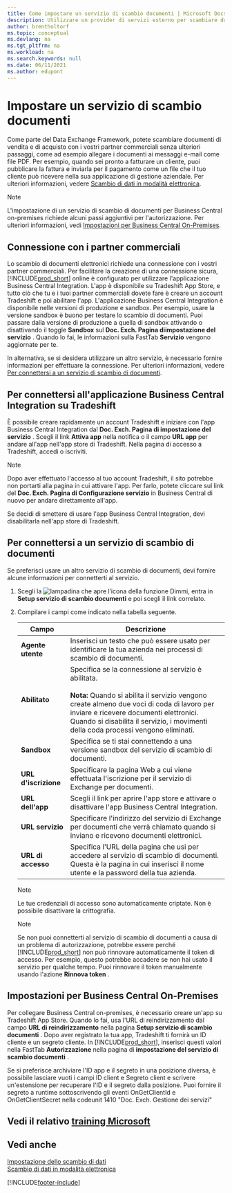 ```yaml
---
title: Come impostare un servizio di scambio documenti | Microsoft Docs
description: Utilizzare un provider di servizi esterno per scambiare documenti elettronici con i partner commerciali.
author: brentholtorf
ms.topic: conceptual
ms.devlang: na
ms.tgt_pltfrm: na
ms.workload: na
ms.search.keywords: null
ms.date: 06/11/2021
ms.author: edupont
---
```

# <a name="set-up-a-document-exchange-service"></a><a name="set-up-a-document-exchange-service"></a><a name="set-up-a-document-exchange-service"></a>Impostare un servizio di scambio documenti

Come parte del Data Exchange Framework, potete scambiare documenti di vendita e di acquisto con i vostri partner commerciali senza ulteriori passaggi, come ad esempio allegare i documenti ai messaggi e-mail come file PDF. Per esempio, quando sei pronto a fatturare un cliente, puoi pubblicare la fattura e inviarla per il pagamento come un file che il tuo cliente può ricevere nella sua applicazione di gestione aziendale. Per ulteriori informazioni, vedere [Scambio di dati in modalità elettronica](across-data-exchange.md).

> [!NOTE]
> L'impostazione di un servizio di scambio di documenti per Business Central on-premises richiede alcuni passi aggiuntivi per l'autorizzazione. Per ulteriori informazioni, vedi [Impostazioni per Business Central On-Premises](#settings-for-business-central-on-premises).

## <a name="connecting-with-trading-partners"></a><a name="connecting-with-trading-partners"></a><a name="connecting-with-trading-partners"></a>Connessione con i partner commerciali

Lo scambio di documenti elettronici richiede una connessione con i vostri partner commerciali. Per facilitare la creazione di una connessione sicura, [!INCLUDE[prod_short](includes/prod_short.md)] online è configurato per utilizzare l'applicazione Business Central Integration. L'app è disponibile su Tradeshift App Store, e tutto ciò che tu e i tuoi partner commerciali dovete fare è creare un account Tradeshift e poi abilitare l'app. L'applicazione Business Central Integration è disponibile nelle versioni di produzione e sandbox. Per esempio, usare la versione sandbox è buono per testare lo scambio di documenti. Puoi passare dalla versione di produzione a quella di sandbox attivando o disattivando il toggle **Sandbox** sul **Doc. Exch. Pagina diimpostazione del servizio** . Quando lo fai, le informazioni sulla FastTab **Servizio** vengono aggiornate per te.

In alternativa, se si desidera utilizzare un altro servizio, è necessario fornire informazioni per effettuare la connessione. Per ulteriori informazioni, vedere [Per connettersi a un servizio di scambio di documenti](across-how-to-set-up-a-document-exchange-service.md#to-connect-to-a-document-exchange-service).

## <a name="to-connect-to-the-business-central-integration-app-on-tradeshift"></a><a name="to-connect-to-the-business-central-integration-app-on-tradeshift"></a><a name="to-connect-to-the-business-central-integration-app-on-tradeshift"></a>Per connettersi all'applicazione Business Central Integration su Tradeshift

È possibile creare rapidamente un account Tradeshift e iniziare con l'app Business Central Integration dal **Doc. Exch. Pagina di impostazione del servizio** . Scegli il link **Attiva app** nella notifica o il campo **URL app** per andare all'app nell'app store di Tradeshift. Nella pagina di accesso a Tradeshift, accedi o iscriviti.

> [!NOTE]
> Dopo aver effettuato l'accesso al tuo account Tradeshift, il sito potrebbe non portarti alla pagina in cui attivare l'app. Per farlo, potete cliccare sul link del **Doc. Exch. Pagina di Configurazione servizio** in Business Central di nuovo per andare direttamente all'app.

Se decidi di smettere di usare l'app Business Central Integration, devi disabilitarla nell'app store di Tradeshift. 

## <a name="to-connect-to-a-document-exchange-service"></a><a name="to-connect-to-a-document-exchange-service"></a><a name="to-connect-to-a-document-exchange-service"></a>Per connettersi a un servizio di scambio di documenti

Se preferisci usare un altro servizio di scambio di documenti, devi fornire alcune informazioni per connetterti al servizio.

1. Scegli la ![lampadina che apre l’icona della funzione Dimmi](media/ui-search/search_small.png "Informazioni sull'operazione che si desidera eseguire"), entra in **Setup servizio di scambio documenti** e poi scegli il link correlato.  
2. Compilare i campi come indicato nella tabella seguente.  

    |Campo|Descrizione|  
    |---------------------------------|---------------------------------------|  
    |**Agente utente**|Inserisci un testo che può essere usato per identificare la tua azienda nei processi di scambio di documenti.|  
    |**Abilitato**|Specifica se la connessione al servizio è abilitata.<br><br> **Nota:**  Quando si abilita il servizio vengono create almeno due voci di coda di lavoro per inviare e ricevere documenti elettronici. Quando si disabilita il servizio, i movimenti della coda processi vengono eliminati.|  
    |**Sandbox**|Specifica se ti stai connettendo a una versione sandbox del servizio di scambio di documenti.|
    |**URL d'iscrizione**|Specificare la pagina Web a cui viene effettuata l'iscrizione per il servizio di Exchange per documenti.|  
    |**URL dell'app**|Scegli il link per aprire l'app store e attivare o disattivare l'app Business Central Integration.|
    |**URL servizio**|Specificare l'indirizzo del servizio di Exchange per documenti che verrà chiamato quando si inviano e ricevono documenti elettronici.|  
    |**URL di accesso**|Specifica l'URL della pagina che usi per accedere al servizio di scambio di documenti. Questa è la pagina in cui inserisci il nome utente e la password della tua azienda.|  
    
    > [!NOTE]  
    > Le tue credenziali di accesso sono automaticamente criptate. Non è possibile disattivare la crittografia.

    > [!NOTE]
    > Se non puoi connetterti al servizio di scambio di documenti a causa di un problema di autorizzazione, potrebbe essere perché [!INCLUDE[prod_short](includes/prod_short.md)] non può rinnovare automaticamente il token di accesso. Per esempio, questo potrebbe accadere se non hai usato il servizio per qualche tempo. Puoi rinnovare il token manualmente usando l'azione **Rinnova token** .

## <a name="settings-for-business-central-on-premises"></a><a name="settings-for-business-central-on-premises"></a><a name="settings-for-business-central-on-premises"></a>Impostazioni per Business Central On-Premises

Per collegare Business Central on-premises, è necessario creare un'app su Tradeshift App Store. Quando lo fai, usa l'URL di reindirizzamento dal campo **URL di reindirizzamento** nella pagina **Setup servizio di scambio documenti** . Dopo aver registrato la tua app, Tradeshift ti fornirà un ID cliente e un segreto cliente. In [!INCLUDE[prod_short](includes/prod_short.md)], inserisci questi valori nella FastTab **Autorizzazione** nella pagina di **impostazione del servizio di scambio documenti** .

Se si preferisce archiviare l'ID app e il segreto in una posizione diversa, è possibile lasciare vuoti i campi ID client e Segreto client e scrivere un'estensione per recuperare l'ID e il segreto dalla posizione. Puoi fornire il segreto a runtime sottoscrivendo gli eventi OnGetClientId e OnGetClientSecret nella codeunit 1410 "Doc. Exch. Gestione dei servizi"

## <a name="see-related-microsoft-training"></a><a name="see-related-microsoft-training"></a><a name="see-related-microsoft-training"></a>Vedi il relativo [training Microsoft](/training/modules/electronic-documents-dynamics-365-business-central/)

## <a name="see-also"></a><a name="see-also"></a><a name="see-also"></a>Vedi anche

[Impostazione dello scambio di dati](across-set-up-data-exchange.md)  
[Scambio di dati in modalità elettronica](across-data-exchange.md)


[!INCLUDE[footer-include](includes/footer-banner.md)]
